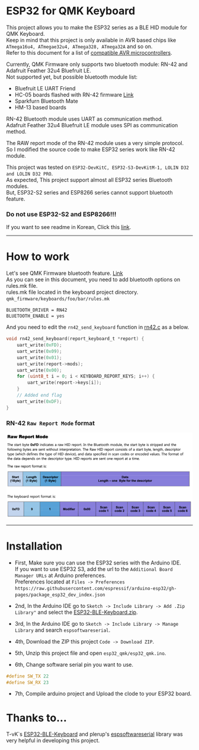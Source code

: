 # ESP32 for QMK Keyboard
This project allows you to make the ESP32 series as a BLE HID module for QMK Keyboard.  
Keep in mind that this project is only available in AVR based chips like `ATmega16u4, ATmegae32u4, ATmega328, ATmega32A` and so on.  
Refer to this document for a list of [compatible AVR microcontrollers](https://github.com/qmk/qmk_firmware/blob/master/docs/compatible_microcontrollers.md).  

Currently, QMK Firmware only supports two bluetooth module: RN-42 and Adafruit Feather 32u4 Bluefruit LE.  
Not supported yet, but possible bluetooth module list:

* Bluefruit LE UART Friend
* HC-05 boards flashed with RN-42 firmware [Link](http://pastebin.com/V91PZBnJ)
* Sparkfurn Bluetooth Mate
* HM-13 based boards

RN-42 Bluetooth module uses UART as communication method.  
Adafruit Feather 32u4 Bluefruit LE module uses SPI as communication method.  

The RAW report mode of the RN-42 module uses a very simple protocol.  
So I modified the source code to make ESP32 series work like RN-42 module.  

This project was tested on `ESP32-DevKitC, ESP32-S3-DevKitM-1, LOLIN D32 and LOLIN D32 PRO`.  
As expected, This project support almost all ESP32 series Bluetooth modules.  
But, ESP32-S2 series and ESP8266 series cannot support bluetooth feature.  
### Do not use ESP32-S2 and ESP8266!!!

If you want to see readme in Korean, Click this [link](https://github.com/09labs/esp32_ble_hid/blob/bugfix/README_KR.md).

---
# How to work
Let's see QMK Firmware bluetooth feature. [Link](https://github.com/qmk/qmk_firmware/blob/master/docs/feature_bluetooth.md)  
As you can see in this document, you need to add bluetooth options on rules.mk file.  
rules.mk file located in the keyboard project directory.  
`qmk_firmware/keyboards/foo/bar/rules.mk`

```
BLUETOOTH_DRIVER = RN42
BLUETOOTH_ENABLE = yes
```  
And you need to edit the `rn42_send_keyboard` function in [rn42.c](https://github.com/qmk/qmk_firmware/blob/master/drivers/bluetooth/rn42.c) as a below.  
```c
void rn42_send_keyboard(report_keyboard_t *report) {
    uart_write(0xFD);
    uart_write(0x09);
    uart_write(0x01);
    uart_write(report->mods);
    uart_write(0x00);
    for (uint8_t i = 0; i < KEYBOARD_REPORT_KEYS; i++) {
        uart_write(report->keys[i]);
    }
    // Added end flag
    uart_write(0xDF);
}
```  

### RN-42 `Raw Report Mode` format  
![RN42_Protocol](https://github.com/09labs/esp32_ble_hid/blob/bugfix/img/rn42_raw_report.png)

---

# Installation
* First, Make sure you can use the ESP32 series with the Arduino IDE.  
If you want to use ESP32 S3, add the url to the `Additional Board Manager URLs` at Arduino preferences.  
Preferences located at `Files -> Preferences`  
`https://raw.githubusercontent.com/espressif/arduino-esp32/gh-pages/package_esp32_dev_index.json`  

* 2nd, In the Arduino IDE go to `Sketch -> Include Library -> Add .Zip Library"` and select the [ESP32-BLE-Keyboard.zip](https://github.com/T-vK/ESP32-BLE-Keyboard).  
* 3rd, In the Arduino IDE go to `Sketch -> Include Library -> Manage Library` and search `espsoftwareserial`.   
* 4th, Download the ZIP this project `Code -> Download ZIP`.  
* 5th, Unzip this project file and open `esp32_qmk/esp32_qmk.ino`.  
* 6th, Change software serial pin you want to use.
```c
#define SW_TX 22
#define SW_RX 23
```
* 7th, Compile arduino project and Upload the clode to your ESP32 board.  

# Thanks to...
T-vK`s [ESP32-BLE-Keyboard](https://github.com/T-vK/ESP32-BLE-Keyboard) and plerup's [espsoftwareserial](https://github.com/plerup/espsoftwareserial) library was very helpful in developing this project.  

